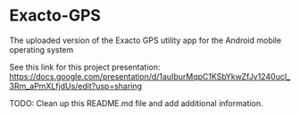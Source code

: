 # Exacto-GPS
The uploaded version of the Exacto GPS utility app for the Android mobile operating system

See this link for this project presentation:
https://docs.google.com/presentation/d/1auIburMqpC1KSbYkwZfJv1240ucI_3Rm_aPmXLfjdUs/edit?usp=sharing

TODO: Clean up this README.md file and add additional information.
